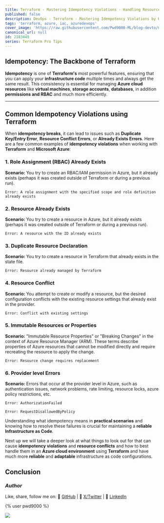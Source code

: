 ```yaml
---
title: Terraform - Mastering Idempotency Violations - Handling Resource Conflicts and Failures in Azure
published: false
description: DevOps - Terraform - Mastering Idempotency Violations by Handling Resource Conflicts and Failures in Azure
tags: 'terraform, azure, iac, azuredevops'
cover_image: 'https://raw.githubusercontent.com/Pwd9000-ML/blog-devto/main/posts/2025/DevOps-Terraform-Idempotency/assets/main-tf-tips.png'
canonical_url: null
id: 2183449
series: Terraform Pro Tips
---
```


## Idempotency: The Backbone of Terraform

**Idempotency** is one of **Terraform's** most powerful features, ensuring that you can apply your **infrastructure code** multiple times and always get the same result. This consistency is essential for managing **Azure cloud resources** like **virtual machines**, **storage accounts**, **databases**, in addition **permissions and RBAC** and much more efficiently.  

---

## Common Idempotency Violations using Terraform

When **idempotency breaks**, it can lead to issues such as **Duplicate Key/Entry Error**, **Resource Conflict Errors**, or **Already Exists Errors**. Here are a few common examples of **idempotency violations** when working with **Terraform** and **Microsoft Azure**:  

### 1. Role Assignment (RBAC) Already Exists

**Scenario:** You try to create an RBAC/IAM permission in Azure, but it already exists (perhaps it was created outside of Terraform or during a previous run).

  ```hcl
  Error: A role assignment with the specified scope and role definition already exists
  ```

### 2. Resource Already Exists

**Scenario:** You try to create a resource in Azure, but it already exists (perhaps it was created outside of Terraform or during a previous run). 

  ```hcl
  Error: A resource with the ID already exists
  ```

### 3. Duplicate Resource Declaration

**Scenario:** You try to create a resource in Terraform that already exists in the state file.

  ```hcl
  Error: Resource already managed by Terraform
  ```

### 4. Resource Conflict

**Scenario:** You attempt to create or modify a resource, but the desired configuration conflicts with the existing resource settings that already exist in the provider.

  ```hcl
  Error: Conflict with existing settings
  ```

### 5. Immutable Resources or Properties

**Scenario:** "Immutable Resource Properties" or "Breaking Changes" in the context of Azure Resource Manager (ARM). These terms describe properties of Azure resources that cannot be modified directly and require recreating the resource to apply the change.

  ```hcl
  Error: Resource change requires replacement
  ```

### 6. Provider level Errors

**Scenario:** Errors that occur at the provider level in Azure, such as authentication issues, network problems, rate limiting, resource locks, azure policy restrictions, etc.

  ```hcl
  Error: AuthorizationFailed
  ```

  ```hcl
  Error: RequestDisallowedByPolicy
  ```

Understanding what idempotency means in **practical scenarios** and knowing how to resolve these failures is crucial for maintaining a **reliable Infrastructure as Code**.

Next up we will take a deeper look at what things to look out for that can cause **idempotency violations** and **resource conflicts** and how to best handle them  in an **Azure cloud environment** using **Terraform** and have much more **reliable** and **adaptable** infrastructure as code configurations.  

## Conclusion

### _Author_

Like, share, follow me on: :octopus: [GitHub](https://github.com/Pwd9000-ML) | :penguin: [X/Twitter](https://x.com/pwd9000) | :space_invader: [LinkedIn](https://www.linkedin.com/in/marcel-l-61b0a96b/)

{% user pwd9000 %}

<a href="https://www.buymeacoffee.com/pwd9000"><img src="https://img.buymeacoffee.com/button-api/?text=Buy me a coffee&emoji=&slug=pwd9000&button_colour=FFDD00&font_colour=000000&font_family=Cookie&outline_colour=000000&coffee_colour=ffffff"></a>
